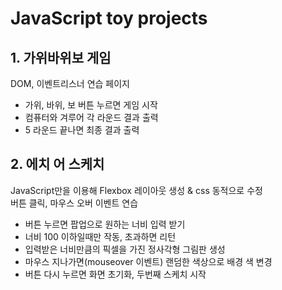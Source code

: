 # JavaScript toy projects
 
## 1. 가위바위보 게임
DOM, 이벤트리스너 연습 페이지
+ 가위, 바위, 보 버튼 누르면 게임 시작
+ 컴퓨터와 겨루어 각 라운드 결과 출력
+ 5 라운드 끝나면 최종 결과 출력

## 2. 에치 어 스케치
JavaScript만을 이용해 Flexbox 레이아웃 생성 & css 동적으로 수정 <br/>
버튼 클릭, 마우스 오버 이벤트 연습
+ 버튼 누르면 팝업으로  원하는 너비 입력 받기
+ 너비 100 이하일때만 작동, 초과하면 리턴
+ 입력받은 너비만큼의 픽셀을 가진 정사각형 그림판 생성
+ 마우스 지나가면(mouseover 이벤트) 랜덤한 색상으로 배경 색 변경
+ 버튼 다시 누르면 화면 초기화, 두번째 스케치 시작
